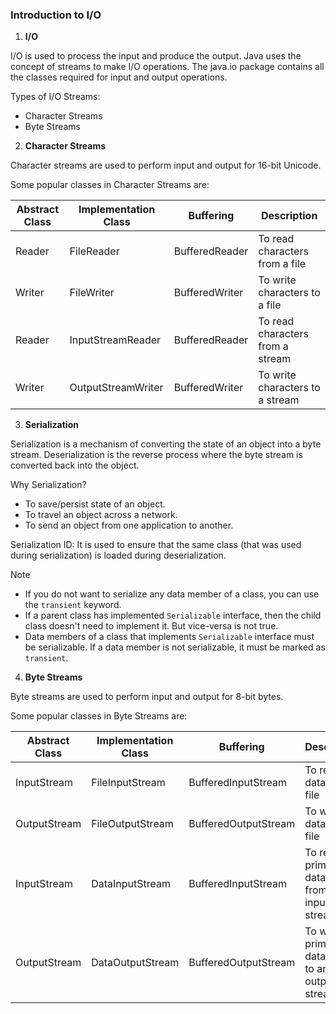 ### Introduction to I/O

1. **I/O**

I/O is used to process the input and produce the output. Java uses the concept of streams to make I/O operations. The java.io package contains all the classes required for input and output operations.

Types of I/O Streams:
- Character Streams
- Byte Streams

2. **Character Streams**

Character streams are used to perform input and output for 16-bit Unicode.

Some popular classes in Character Streams are:

| Abstract Class | Implementation Class | Buffering      | Description                    |
|----------------|----------------------|----------------|--------------------------------|
| Reader         | FileReader           | BufferedReader | To read characters from a file |
| Writer         | FileWriter           | BufferedWriter | To write characters to a file  |
| Reader         | InputStreamReader    | BufferedReader | To read characters from a stream |
| Writer         | OutputStreamWriter   | BufferedWriter | To write characters to a stream  |

3. **Serialization**

Serialization is a mechanism of converting the state of an object into a byte stream. Deserialization is the reverse process where the byte stream is converted back into the object.

Why Serialization?
- To save/persist state of an object.
- To travel an object across a network.
- To send an object from one application to another.

Serialization ID: It is used to ensure that the same class (that was used during serialization) is loaded during deserialization.

> [!NOTE]  
> - If you do not want to serialize any data member of a class, you can use the `transient` keyword.
> - If a parent class has implemented `Serializable` interface, then the child class doesn't need to implement it. But vice-versa is not true.
> - Data members of a class that implements `Serializable` interface must be serializable. If a data member is not serializable, it must be marked as `transient`.
4. **Byte Streams**

Byte streams are used to perform input and output for 8-bit bytes.

Some popular classes in Byte Streams are:

| Abstract Class | Implementation Class | Buffering            | Description                                       |
|----------------|----------------------|----------------------|---------------------------------------------------|
| InputStream    | FileInputStream      | BufferedInputStream  | To read data from a file                          |
| OutputStream   | FileOutputStream     | BufferedOutputStream | To write data to a file                           |
| InputStream    | DataInputStream      | BufferedInputStream  | To read primitive data types from an input stream |
| OutputStream   | DataOutputStream     | BufferedOutputStream | To write primitive data types to an output stream |

